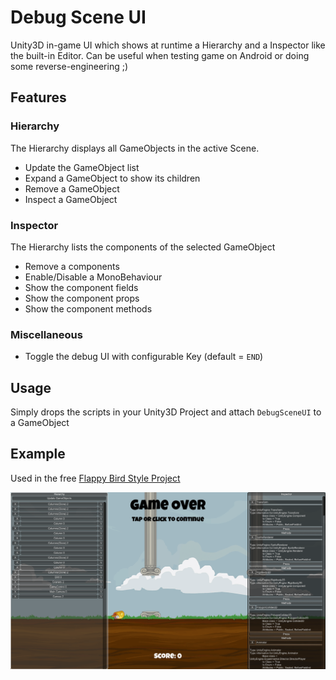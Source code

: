 # Debug Scene UI
Unity3D in-game UI which shows at runtime a Hierarchy and a Inspector like the built-in Editor.
Can be useful when testing game on Android or doing some reverse-engineering ;)

## Features

### Hierarchy
The Hierarchy displays all GameObjects in the active Scene.

- Update the GameObject list
- Expand a GameObject to show its children
- Remove a GameObject
- Inspect a GameObject

### Inspector
The Hierarchy lists the components of the selected GameObject
- Remove a components
- Enable/Disable a MonoBehaviour
- Show the component fields
- Show the component props
- Show the component methods

### Miscellaneous
- Toggle the debug UI with configurable Key (default = `END`)

## Usage
Simply drops the scripts in your Unity3D Project and attach `DebugSceneUI` to a GameObject

## Example
Used in the free [Flappy Bird Style Project](https://www.assetstore.unity3d.com/en/#!/content/80330)

![ScreenDemo png](/screenDemo.png)
